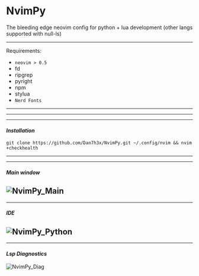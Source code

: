 # NvimPy
The bleeding edge neovim config for python + lua development (other langs supported with null-ls)


----------
Requirements:

* `neovim > 0.5`
* fd
* ripgrep
* pyright
* npm
* stylua
* `Nerd Fonts`
----------

----------
----------
#### ***Installation*** 
```unix
git clone https://github.com/Dan7h3x/NvimPy.git ~/.config/nvim && nvim +checkhealth
``` 

----------
----------
#### ***Main window*** 
![NvimPy_Main](https://user-images.githubusercontent.com/123359596/235227307-011d522c-fb46-4c15-b0b2-1ee8ce66453e.png)
----------
----------
#### ***IDE*** 
![NvimPy_Python](https://user-images.githubusercontent.com/123359596/235226394-7c044677-c449-493e-99f6-0326f24ae58d.png)
----------
----------
#### ***Lsp Diagnostics*** 
![NvimPy_Diag](https://user-images.githubusercontent.com/123359596/235226883-06ad5f15-2c55-42ec-b0f9-bf68571852bb.png)
